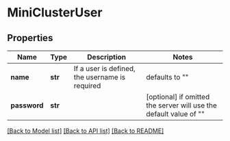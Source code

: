 # MiniClusterUser


## Properties
Name | Type | Description | Notes
------------ | ------------- | ------------- | -------------
**name** | **str** | If a user is defined, the username is required | defaults to ""
**password** | **str** |  | [optional]  if omitted the server will use the default value of ""

[[Back to Model list]](../README.md#documentation-for-models) [[Back to API list]](../README.md#documentation-for-api-endpoints) [[Back to README]](../README.md)


